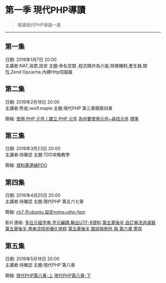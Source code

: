 # 第一季 現代PHP導讀
>導讀現代PHP導讀一書

---

## 第一集
日期: 2016年1月7日 20:00  
主講者:NAT,淑君,技安
主題:命名空間 ,程式碼作為介面,特徵機制,產生器,閉包,Zend Opcache,內建Http伺服器

## 第二集
日期: 2016年2月18日 20:00  
主講者:熊爸,iwolf.maple
主題:現代PHP 第三章跟第四章

簡報:
[使用 PHP 元件 / 建立 PHP 元件](https://docs.google.com/presentation/d/12w34UeTHsTNu4B9qMqW3Qp5nAMh2CvFwHCuDUUZ0WtA/edit?usp=sharing)
[為何要使用元件~尋找元件](https://docs.google.com/presentation/d/1cI_nfs0TqPPpJGXa8lbrIvTZp2226Km3JVs-FqGphOk/edit?usp=sharing)
[標準](https://docs.google.com/presentation/d/1pOsK51W_A_ZtfxMKp9ZcKWjKn9PNvgG3MW6rjILh2TY/edit#slide=id.p)


## 第三集
日期: 2016年3月23日 20:00  
主講者:待確認
主題:TDD攻略教學

簡報:
[資料庫連線PDO](https://docs.google.com/presentation/d/1HAbQcRkUitxWUMEvX6zlV57hCSxqdEqinyVivKHfoDM/edit?usp=sharing)


## 第四集
日期: 2016年4月20日 20:00  
主講者:待確認
主題:現代PHP 第五六七章

簡報:
[ch7 在ubuntu 設定nginx+php-fpm](https://www.dropbox.com/s/5ba7ijpd8ib71pl/ch7%20%E6%9C%8D%E5%8B%99%E9%96%8B%E9%80%9A.pptx?dl=0)

影片連結:
[多位元組字串,字元編碼,輸出UTF-8資料](https://www.facebook.com/polo13999/videos/10207963942490871/)
[第五章後半 自訂串流過濾器](https://www.facebook.com/polo13999/videos/10207963954651175/)
[第五章後半 用串流技術優化排程](https://www.facebook.com/polo13999/videos/10207963960931332/)
[第五章後半 錯誤與例外 與 第六章 寄存](https://www.facebook.com/polo13999/videos/10207963966651475/)

## 第五集
日期: 2016年5月18日 20:00  
主講者:待確認
主題:現代PHP 第八章

簡報:
[現代PHP第八章-上](https://l.facebook.com/l.php?u=https%3A%2F%2Fdocs.google.com%2Fpresentation%2Fd%2F13oaMy8_CAY3L1jpsxBi3TYf2kDhCoJfO2cE3OcG2n-Q%2Fedit%3Fusp%3Dsharing&h=2AQGPuhQT)
[現代PHP第八章-下](https://l.facebook.com/l.php?u=https%3A%2F%2Fdocs.google.com%2Fpresentation%2Fd%2F1FIch2FrG38-XZ06f45bSxcMM7NiZ1AL6NwijAeGekrQ%2Fedit%3Fusp%3Dsharing&h=IAQEWD5Vc)
